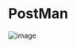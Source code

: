 # PostMan
![image](https://github.com/Andrey98Rusanov/PostMan/assets/116783225/a86b349a-d606-4cfc-9cb0-5ecf14436b05)

